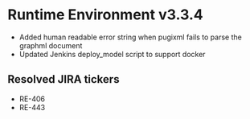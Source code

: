 # Runtime Environment v3.3.4
* Added human readable error string when pugixml fails to parse the graphml document
* Updated Jenkins deploy_model script to support docker

## Resolved JIRA tickers
* RE-406
* RE-443